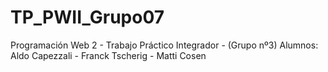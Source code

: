 # TP_PWII_Grupo07
Programación Web 2 - Trabajo Práctico Integrador - (Grupo nº3) Alumnos: Aldo Capezzali - Franck Tscherig - Matti Cosen

